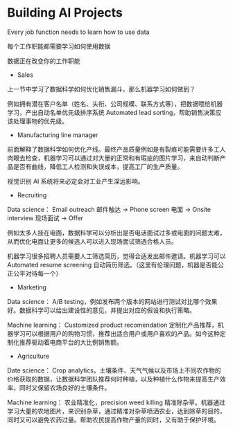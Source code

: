 # Building AI Projects

Every job function needs to learn how to use data

每个工作职能都需要学习如何使用数据

数据正在改变你的工作职能

- Sales

上一节中学习了数据科学如何优化销售漏斗，那么机器学习如何做到？

例如拥有潜在客户名单（姓名、头衔、公司规模、联系方式等），把数据喂给机器学习，产出自动名单优先级排序系统 Automated lead sorting，帮助销售决策应该处理事物的优先级。

- Manufacturing line manager

前面解释了数据科学如何优化产线。最终产品质量例如是有裂痕可能需要许多工人肉眼去检查，机器学习可以通过对大量的正常和有瑕疵的图片学习，来自动判断产品是否有曲线，降低工人检测和失误成本，提高工厂的生产质量。

视觉识别 AI 系统将来必定会对工业产生深远影响。

- Recruiting

Data science：
Email outreach 邮件触达 -> Phone screen 电面 -> Onsite interview 现场面试 -> Offer

例如太多人挂在电面，数据科学可以分析出是否电话面试过多或电面的问题太难，从而优化电面让更多的候选人可以进入现场面试筛选合格人员。

机器学习很多招聘人员需要人工筛选简历，觉得合适发出邮件邀请。机器学习可以 Automated resume screening 自动简历筛选。（这里有伦理问题，机器是否能公正公平对待每一个）

- Marketing

Data science：
A/B testing，例如发布两个版本的网站进行测试对比哪个效果好。数据科学可以给出建设性的意见，并提出对应的假设和执行策略。

Machine learning：
Customized product recomendation 定制化产品推荐，机器学习可以根据用户的购物习惯，推荐出适合用户或用户喜欢的产品。如今这种定制化推荐驱动着电商平台的大比例销售额。

- Agriculture

Date science：
Crop analytics，土壤条件、天气气候以及市场上不同农作物的价格获取的数据，让数据科学团队推荐何时种植，以及种植什么作物来提高生产效率，同时又保留农场良好的土壤条件。

Machine learning：
农业精准化，precision weed killing 精准除杂草。机器通过学习大量的农地图片，来识别杂草，通过精准对杂草喷洒农业，达到除草的目的，同时又可以避免农药过量。帮助农民提高作物产量的同时，又有助于保护环境。

